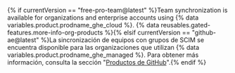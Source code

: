 {% if currentVersion == "free-pro-team@latest" %}Team synchronization is available for organizations and enterprise accounts using {% data variables.product.prodname_ghe_cloud %}. {% data reusables.gated-features.more-info-org-products %}{% elsif currentVersion == "github-ae@latest" %}La sincronización de equipos con grupos de SCIM se encuentra disponible para las organizaciones que utilizan {% data variables.product.prodname_ghe_managed %}. Para obtener más información, consulta la sección "[Productos de GitHub](/github/getting-started-with-github/githubs-products)".{% endif %}

